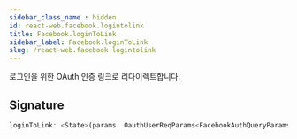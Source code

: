 ```yaml
---
sidebar_class_name : hidden
id: react-web.facebook.logintolink
title: Facebook.loginToLink
sidebar_label: Facebook.loginToLink
slug: /react-web.facebook.logintolink
---
```






로그인을 위한 OAuth 인증 링크로 리다이렉트합니다.

## Signature

```typescript
loginToLink: <State>(params: OauthUserReqParams<FacebookAuthQueryParams, State>) => void;
```
